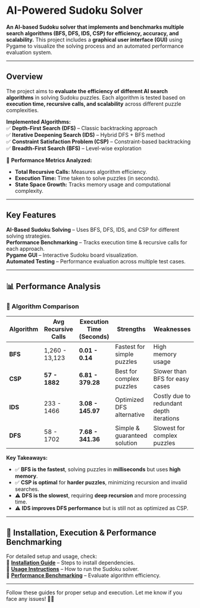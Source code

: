 #  AI-Powered Sudoku Solver  

 **An AI-based Sudoku solver that implements and benchmarks multiple search algorithms (BFS, DFS, IDS, CSP) for efficiency, accuracy, and scalability.** This project includes a **graphical user interface (GUI)** using Pygame to visualize the solving process and an automated performance evaluation system.

---

##  Overview  
The project aims to **evaluate the efficiency of different AI search algorithms** in solving Sudoku puzzles. Each algorithm is tested based on **execution time, recursive calls, and scalability** across different puzzle complexities.  

**Implemented Algorithms:**  
✅ **Depth-First Search (DFS)** – Classic backtracking approach  
✅ **Iterative Deepening Search (IDS)** – Hybrid DFS + BFS method  
✅ **Constraint Satisfaction Problem (CSP)** – Constraint-based backtracking  
✅ **Breadth-First Search (BFS)** – Level-wise exploration  

🔹 **Performance Metrics Analyzed:**  
- **Total Recursive Calls:** Measures algorithm efficiency.  
- **Execution Time:** Time taken to solve puzzles (in seconds).  
- **State Space Growth:** Tracks memory usage and computational complexity.  

---

##  Key Features  
 **AI-Based Sudoku Solving** – Uses BFS, DFS, IDS, and CSP for different solving strategies.  
 **Performance Benchmarking** – Tracks execution time & recursive calls for each approach.  
 **Pygame GUI** – Interactive Sudoku board visualization.  
 **Automated Testing** – Performance evaluation across multiple test cases.  

---

## 📊 Performance Analysis  

### **🔹 Algorithm Comparison**
| Algorithm | Avg Recursive Calls | Execution Time (Seconds) | Strengths | Weaknesses |
|-----------|--------------------|--------------------------|------------|-------------|
| **BFS** | 1,260 - 13,123 | **0.01 - 0.14** | Fastest for simple puzzles | High memory usage |
| **CSP** | **57 - 1882** | **6.81 - 379.28** | Best for complex puzzles | Slower than BFS for easy cases |
| **IDS** | 233 - 1466 | **3.08 - 145.97** | Optimized DFS alternative | Costly due to redundant depth iterations |
| **DFS** | 58 - 1702 | **7.68 - 341.36** | Simple & guaranteed solution | Slowest for complex puzzles |

 **Key Takeaways:**  
- ✅ **BFS is the fastest**, solving puzzles in **milliseconds** but uses **high memory**.  
- ✅ **CSP is optimal** for **harder puzzles**, minimizing recursion and invalid searches.  
- ⚠️ **DFS is the slowest**, requiring **deep recursion** and more processing time.  
- ⚠️ **IDS improves DFS performance** but is still not as optimized as CSP.  

---

## 🚀 Installation, Execution & Performance Benchmarking  

For detailed setup and usage, check:  
📌 **[Installation Guide](INSTALLATION.md)** – Steps to install dependencies.  
📌 **[Usage Instructions](USAGE.md)** – How to run the Sudoku solver.  
📌 **[Performance Benchmarking](PERFORMANCE.md)** – Evaluate algorithm efficiency.  

---

Follow these guides for proper setup and execution. Let me know if you face any issues! 🚀😊

